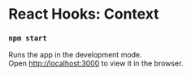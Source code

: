 # React Hooks: Context

### `npm start`

Runs the app in the development mode.<br>
Open [http://localhost:3000](http://localhost:3000) to view it in the browser.
